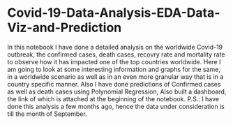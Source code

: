 # Covid-19-Data-Analysis-EDA-Data-Viz-and-Prediction
In this notebook I have done a detailed analysis on the worldwide Covid-19 outbreak, the confirmed cases, death cases, recovry rate and mortality rate to observe how it has impacted one of the top countries worldwide. Here I am going to look at some interesting information and graphs for the same, in a worldwide scenario as well as in an even more granular way that is in a country specific manner. Also I have done predictions of Confirmed cases as well as death cases using Polynomial Regression, Also built a dashboard, the link of which is attached at the beginning of the notebook. 
P.S.: I have done this analysis a few months ago, hence the data under consideration is till the month of September.
